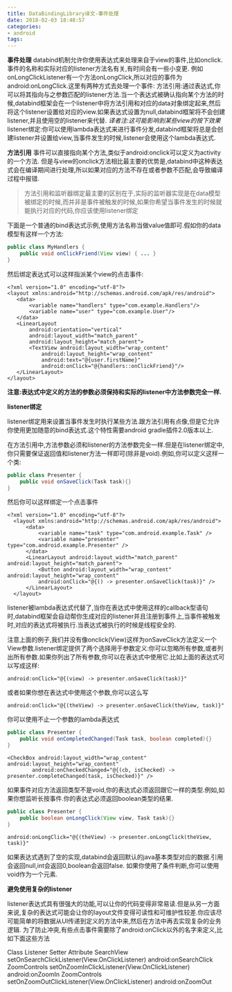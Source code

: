 ```yaml
---
title: DataBindingLibrary译文-事件处理
date: 2018-02-03 18:48:57
categories:
- android
tags:
---
```

**事件处理**
databind机制允许你使用表达式来处理来自于view的事件,比如onclick.
事件的名称和实际对应的listener方法名有关,有时间会有一些小变更.
例如onLongClickListener有一个方法onLongClick,所以对应的事件为android:onLongClick.这里有两种方式去处理一个事件:
方法引用:通过表达式,你可以将其指向与之参数匹配的listener方法.当一个表达式被确认指向某个方法的时候,databind框架会在一个listener中将方法引用和对应的data对象绑定起来,然后将这个listener设置给对应的view.如果表达式设置为null,databind框架将不会创建listener,并且使用空的listener来代替.
*译者注:这可能影响到某些view的按下效果*
listener绑定:你可以使用lambda表达式来进行事件分发,databind框架将总是会创建listener并设置给view,当事件发生的时候,listener会使用这个lambda表达式.

**方法引用**
事件可以直接指向某个方法,类似于android:onclick可以定义为activity的一个方法.
但是与view的onclick方法相比最主要的优势是,databind中这种表达式会在编译期间进行处理,所以如果对应的方法不存在或者参数不匹配,会导致编译过程中报错.

>方法引用和监听器绑定最主要的区别在于,实际的监听器实现是在data模型被绑定的时候,而并非是事件被触发的时候,如果你希望当事件发生的时候就能执行对应的代码,你应该使用listener绑定

下面是一个普通的bind表达式示例,使用方法名称当做value值即可.假如你的data模型有这样一个方法:

```java
public class MyHandlers {
    public void onClickFriend(View view) { ... }
}
```


然后绑定表达式可以这样指派某个view的点击事件:

```
<?xml version="1.0" encoding="utf-8"?>
<layout xmlns:android="http://schemas.android.com/apk/res/android">
   <data>
       <variable name="handlers" type="com.example.Handlers"/>
       <variable name="user" type="com.example.User"/>
   </data>
   <LinearLayout
       android:orientation="vertical"
       android:layout_width="match_parent"
       android:layout_height="match_parent">
       <TextView android:layout_width="wrap_content"
           android:layout_height="wrap_content"
           android:text="@{user.firstName}"
           android:onClick="@{handlers::onClickFriend}"/>
   </LinearLayout>
</layout>
```

**注意:表达式中定义的方法的参数必须保持和实际的listener中方法参数完全一样.**

**listener绑定**

listener绑定用来设置当事件发生时执行某些方法.跟方法引用有点像,但是它允许你使用更加随意的bind表达式.这个特性需要android gradle插件2.0版本以上.

在方法引用中,方法参数必须和listener的方法参数完全一样.但是在listener绑定中,你只需要保证返回值和listener方法一样即可(除非是void).例如,你可以定义这样一个类:

```java
public class Presenter {
    public void onSaveClick(Task task){}
}
```

然后你可以这样绑定一个点击事件

```
<?xml version="1.0" encoding="utf-8"?>
  <layout xmlns:android="http://schemas.android.com/apk/res/android">
      <data>
          <variable name="task" type="com.android.example.Task" />
          <variable name="presenter" type="com.android.example.Presenter" />
      </data>
      <LinearLayout android:layout_width="match_parent" android:layout_height="match_parent">
          <Button android:layout_width="wrap_content" android:layout_height="wrap_content"
          android:onClick="@{() -> presenter.onSaveClick(task)}" />
      </LinearLayout>
  </layout>
```

listener被lambda表达式代替了,当你在表达式中使用这样的callback型语句时,databind框架会自动帮你生成对应的listener并且注册到事件上,当事件被触发时,对应的表达式将被执行.当表达式被执行的时候是线程安全的.

注意上面的例子,我们并没有像onclick(View)这样为onSaveClick方法定义一个View参数.listener绑定提供了两个选择用于参数定义:你可以忽略所有参数,或者列出所有参数.如果你列出了所有参数,你可以在表达式中使用它.比如上面的表达式可以写成这样:

```
android:onClick="@{(view) -> presenter.onSaveClick(task)}"
```

或者如果你想在表达式中使用这个参数,你可以这么写

```
android:onClick="@{(theView) -> presenter.onSaveClick(theView, task)}"
```

你可以使用不止一个参数的lambda表达式

```java
public class Presenter {
    public void onCompletedChanged(Task task, boolean completed){}
}
```
```
<CheckBox android:layout_width="wrap_content" android:layout_height="wrap_content"
        android:onCheckedChanged="@{(cb, isChecked) -> presenter.completeChanged(task, isChecked)}" />
```

如果事件对应方法返回类型不是void,你的表达式必须返回跟它一样的类型.例如,如果你想监听长按事件.你的表达式必须返回boolean类型的结果.

```java
public class Presenter {
    public boolean onLongClick(View view, Task task){}
}
```
```
android:onLongClick="@{(theView) -> presenter.onLongClick(theView, task)}"
```

如果表达式遇到了空的实现,databind会返回默认的java基本类型对应的数据.引用会返回null,int会返回0,boolean会返回false.
如果你使用了条件判断,你可以使用void作为一个元素.

**避免使用复杂的listener**

listener表达式具有很强大的功能,可以让你的代码变得非常易读.但是从另一方面来说,复杂的表达式可能会让你的layout文件变得可读性和可维护性较差.你应该尽可能简单的将数据从UI传递到定义的方法中来,然后在方法中再去实现复杂的业务逻辑.
为了防止冲突,有些点击事件需要除了android:onClick以外的名字来定义,比如下面这些方法

Class           Listener                                           Setter Attribute
SearchView      setOnSearchClickListener(View.OnClickListener)     android:onSearchClick
ZoomControls    setOnZoomInClickListener(View.OnClickListener)     android:onZoomIn
ZoomControls    setOnZoomOutClickListener(View.OnClickListener)    android:onZoomOut